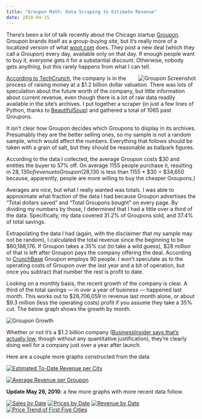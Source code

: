 ```yaml
---
title: "Groupon Math: Data Scraping to Estimate Revenue"
date: 2010-04-15
---
```

There’s been a lot of talk recently about the Chicago startup <a href="http://www.groupon.com/">Groupon</a>. Groupon brands itself as a group-buying site, but it’s really more of a localized version of what <a href="http://www.woot.com/">woot.com</a> does. They post a new deal (which they call a <em>Groupon</em>) every day, available only on that day. If enough people want to buy it, everyone gets it for a substantial discount. Otherwise, nobody gets anything, but this rarely happens from what I can tell.

<img src="/images/groupon.png" align="right" alt="Groupon Screenshot" />

<a href="http://techcrunch.com/2010/04/13/groupon-raises-huge-new-round-at-1-2-billion-valuation/">According to TechCrunch</a>, the company is in the process of raising money at a $1.2 billion dollar valuation. There was lots of speculation about the future worth of the company, but little information about current revenue, even though there is a lot of raw data readily available in the site’s archives. I put together a scraper (in just a few lines of Python, thanks to <a href="http://www.crummy.com/software/BeautifulSoup/">BeautifulSoup</a>) and gathered a total of 1065 past Groupons.

It isn’t clear how Groupon decides which Groupons to display in its archives. Presumably they are the better selling ones, so my sample is not a random sample, which would affect the numbers. Everything that follows should be taken with a grain of salt, but they should be reasonable as ballpark figures.

According to the data I collected, the average Groupon costs $30 and entitles the buyer to 57% off. On average 1155 people purchase it, resulting in $28,130 of revenue to Groupon ($28,130 is less than 1155 * $30 = $34,650 because, apparently, people are more willing to buy the cheaper Groupons.)

Averages are nice, but what I really wanted was totals. I was able to approximate what fraction of the data I had because Groupon advertises the “Total dollars saved” and “Total Groupons bought” on every page. By dividing my numbers by those, I determined that I had a little over a third of the data. Specifically, my data covered 31.2% of Groupons sold, and 37.4% of total savings.

Extrapolating the data I had (again, with the disclaimer that my sample may not be random), I calculated the total revenue since the beginning to be $80,188,176. If Groupon takes a 35% cut (to take a wild guess), $28 million of that is left after Groupon pays the company offering the deal. According to <a href="http://www.crunchbase.com/company/groupon">CrunchBase</a> Groupon employs 90 people. I won’t speculate as to the operating costs of Groupon over the last year and a bit of operation, but once you subtract that number the rest is profit to date.

Looking on a monthly basis, the recent growth of the company is clear. A third of the total savings — in over a year of business — happened last month. This works out to $26,706,059 in revenue last month alone, or about $9.3 million (less the operating costs) profit if you assume they take a 35% cut. The below graph shows the growth by month.

![Groupon Growth](/images/groupon_growth1.png)

Whether or not it’s a $1.2 billion company (<a href="http://www.businessinsider.com/groupon-is-cheap-at-12-billion-2010-4">BusinessInsider says that’s actually low</a>, though without any quantitative justification), they’re clearly doing well for a company just over a year after launch.

Here are a couple more graphs constructed from the data

[![Estimated To-Date Revenue per City](/images/groupon_cities.png)](/images/groupon_cities.png)

[![Average Revenue per Groupon](/images/groupon_cities_average.png)](/images/groupon_cities_average.png)

<strong>Update May 26, 2010</strong>: a few more graphs with more recent data follow.

[![Sales by Date](/images/sales_by_date_top-300x225.png)](/images/sales_by_date_top.png)
[![Prices by Date](/images/prices_by_date_zoom_top-300x225.png)](/images/prices_by_date_zoom_top.png)
[![Revenue by Date](/images/revenue_by_date_top-300x225.png)](/images/revenue_by_date_top.png)
[![Price Trend of First Five Cities](/images/price_trend_firstcities-300x225.png)](/images/price_trend_firstcities.png)

